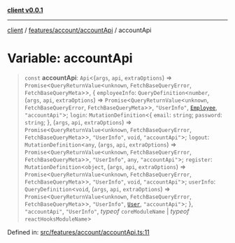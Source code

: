 [**client v0.0.1**](../../../../README.md)

***

[client](../../../../README.md) / [features/account/accountApi](../README.md) / accountApi

# Variable: accountApi

> `const` **accountApi**: `Api`\<(`args`, `api`, `extraOptions`) => `Promise`\<`QueryReturnValue`\<`unknown`, `FetchBaseQueryError`, `FetchBaseQueryMeta`\>\>, \{ `employeeInfo`: `QueryDefinition`\<`number`, (`args`, `api`, `extraOptions`) => `Promise`\<`QueryReturnValue`\<`unknown`, `FetchBaseQueryError`, `FetchBaseQueryMeta`\>\>, `"UserInfo"`, [`Employee`](../../../../app/models/employee/type-aliases/Employee.md), `"accountApi"`\>; `login`: `MutationDefinition`\<\{ `email`: `string`; `password`: `string`; \}, (`args`, `api`, `extraOptions`) => `Promise`\<`QueryReturnValue`\<`unknown`, `FetchBaseQueryError`, `FetchBaseQueryMeta`\>\>, `"UserInfo"`, `void`, `"accountApi"`\>; `logout`: `MutationDefinition`\<`any`, (`args`, `api`, `extraOptions`) => `Promise`\<`QueryReturnValue`\<`unknown`, `FetchBaseQueryError`, `FetchBaseQueryMeta`\>\>, `"UserInfo"`, `any`, `"accountApi"`\>; `register`: `MutationDefinition`\<`object`, (`args`, `api`, `extraOptions`) => `Promise`\<`QueryReturnValue`\<`unknown`, `FetchBaseQueryError`, `FetchBaseQueryMeta`\>\>, `"UserInfo"`, `void`, `"accountApi"`\>; `userInfo`: `QueryDefinition`\<`void`, (`args`, `api`, `extraOptions`) => `Promise`\<`QueryReturnValue`\<`unknown`, `FetchBaseQueryError`, `FetchBaseQueryMeta`\>\>, `"UserInfo"`, [`User`](../../../../app/models/user/type-aliases/User.md), `"accountApi"`\>; \}, `"accountApi"`, `"UserInfo"`, *typeof* `coreModuleName` \| *typeof* `reactHooksModuleName`\>

Defined in: [src/features/account/accountApi.ts:11](https://github.com/petelc/WMS/blob/0ba5e61a5ede3de744df1a5839724fa19a2a534f/client/src/features/account/accountApi.ts#L11)
